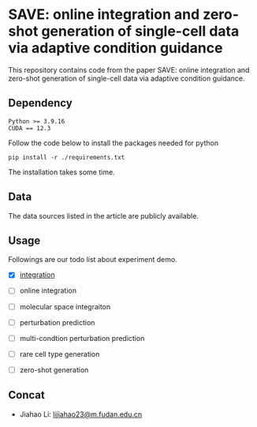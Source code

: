 # SAVE: online integration and zero-shot generation of single-cell data via adaptive condition guidance

This repository contains code from the paper SAVE: online integration and zero-shot generation of single-cell data via adaptive condition guidance.


## Dependency

```
Python >= 3.9.16
CUDA == 12.3
```

Follow the code below to install the packages needed for python
```
pip install -r ./requirements.txt
```

The installation takes some time.

## Data

The data sources listed in the article are publicly available.

## Usage

Followings are our todo list about experiment demo.

- [x] [integration](/exps/integration_SAVE.ipynb)
- [ ] online integration
- [ ] molecular space integraiton
- [ ] perturbation prediction
- [ ] multi-condtion perturbation prediction
- [ ] rare cell type generation
- [ ] zero-shot generation


## Concat
- Jiahao Li: lijiahao23@m.fudan.edu.cn